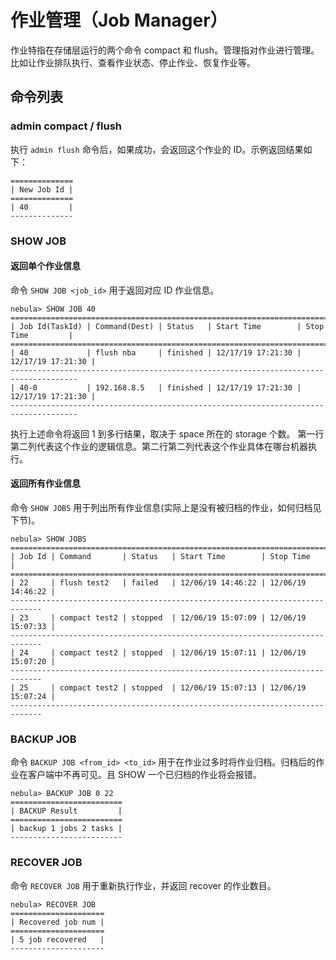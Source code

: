 # 作业管理（Job Manager）

作业特指在存储层运行的两个命令 compact 和 flush。管理指对作业进行管理。比如让作业排队执行、查看作业状态、停止作业、恢复作业等。

## 命令列表

### admin compact / flush

执行 `admin flush` 命令后，如果成功，会返回这个作业的 ID。示例返回结果如下：

```ngql
==============
| New Job Id |
==============
| 40         |
--------------
```

### SHOW JOB

#### 返回单个作业信息

命令 `SHOW JOB <job_id>` 用于返回对应 ID 作业信息。

```ngql
nebula> SHOW JOB 40
=====================================================================================
| Job Id(TaskId) | Command(Dest) | Status   | Start Time        | Stop Time         |
=====================================================================================
| 40             | flush nba     | finished | 12/17/19 17:21:30 | 12/17/19 17:21:30 |
-------------------------------------------------------------------------------------
| 40-0           | 192.168.8.5   | finished | 12/17/19 17:21:30 | 12/17/19 17:21:30 |
-------------------------------------------------------------------------------------
```

执行上述命令将返回 1 到多行结果，取决于 space 所在的 storage 个数。
第一行第二列代表这个作业的逻辑信息。第二行第二列代表这个作业具体在哪台机器执行。

#### 返回所有作业信息

命令 `SHOW JOBS` 用于列出所有作业信息(实际上是没有被归档的作业，如何归档见下节)。

```ngql
nebula> SHOW JOBS
=============================================================================
| Job Id | Command       | Status   | Start Time        | Stop Time         |
=============================================================================
| 22     | flush test2   | failed   | 12/06/19 14:46:22 | 12/06/19 14:46:22 |
-----------------------------------------------------------------------------
| 23     | compact test2 | stopped  | 12/06/19 15:07:09 | 12/06/19 15:07:33 |
-----------------------------------------------------------------------------
| 24     | compact test2 | stopped  | 12/06/19 15:07:11 | 12/06/19 15:07:20 |
-----------------------------------------------------------------------------
| 25     | compact test2 | stopped  | 12/06/19 15:07:13 | 12/06/19 15:07:24 |
-----------------------------------------------------------------------------
```

### BACKUP JOB

命令 `BACKUP JOB <from_id> <to_id>` 用于在作业过多时将作业归档。归档后的作业在客户端中不再可见。且 SHOW 一个已归档的作业将会报错。

```ngql
nebula> BACKUP JOB 0 22
=========================
| BACKUP Result         |
=========================
| backup 1 jobs 2 tasks |
-------------------------
```

### RECOVER JOB

命令 `RECOVER JOB` 用于重新执行作业，并返回 recover 的作业数目。

```ngql
nebula> RECOVER JOB
=====================
| Recovered job num |
=====================
| 5 job recovered   |
---------------------
```
